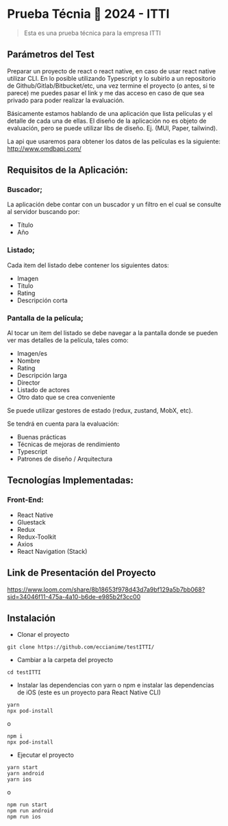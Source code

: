 # Prueba Técnia 🏅 2024 - ITTI

> Esta es una prueba técnica para la empresa ITTI

## Parámetros del Test

Preparar un proyecto de react o react native, en caso de usar react native utilizar CLI. En lo posible utilizando Typescript y lo subirlo a un repositorio de Github/Gitlab/Bitbucket/etc, una vez termine el proyecto (o antes, si te parece) me puedes pasar el link y me das acceso en caso de que sea privado para poder realizar la evaluación.

Básicamente estamos hablando de una aplicación que lista películas y el detalle de cada una de ellas. El diseño de la aplicación no es objeto de evaluación, pero se puede utilizar libs de diseño. Ej. (MUI, Paper, tailwind).

La api que usaremos para obtener los datos de las películas es la siguiente: http://www.omdbapi.com/

## Requisitos de la Aplicación:

### Buscador;

La aplicación debe contar con un buscador y un filtro en el cual se consulte al servidor buscando por:

- Título
- Año

### Listado;

Cada item del listado debe contener los siguientes datos:

- Imagen
- Titulo
- Rating
- Descripción corta

### Pantalla de la película;

Al tocar un item del listado se debe navegar a la pantalla donde se pueden ver mas detalles de la película, tales como:

- Imagen/es
- Nombre
- Rating
- Descripción larga
- Director
- Listado de actores
- Otro dato que se crea conveniente

Se puede utilizar gestores de estado (redux, zustand, MobX, etc).

Se tendrá en cuenta para la evaluación:

- Buenas prácticas
- Técnicas de mejoras de rendimiento
- Typescript
- Patrones de diseño / Arquitectura

## Tecnologías Implementadas:

### Front-End:

- React Native
- Gluestack
- Redux
- Redux-Toolkit
- Axios
- React Navigation (Stack)

## Link de Presentación del Proyecto

https://www.loom.com/share/8b18653f978d43d7a9bf129a5b7bb068?sid=34046f11-475a-4a10-b6de-e985b2f3cc00

## Instalación

- Clonar el proyecto

```
git clone https://github.com/eccianime/testITTI/
```

- Cambiar a la carpeta del proyecto

```
cd testITTI
```

- Instalar las dependencias con yarn o npm e instalar las dependencias de iOS (este es un proyecto para React Native CLI)

```
yarn
npx pod-install
```

o

```
npm i
npx pod-install
```

- Ejecutar el proyecto

```
yarn start
yarn android
yarn ios
```

o

```
npm run start
npm run android
npm run ios
```
